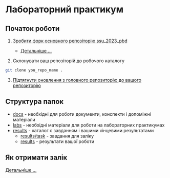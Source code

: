 # Лабораторний практикум

## Початок роботи

1. [Зробити форк основного репозіторію ssu_2023_pbd](https://github.com/wellic/ssu_2023_pbd)
   - [Детальніше ...](https://docs.github.com/en/pull-requests/collaborating-with-pull-requests/working-with-forks)

2. Склонувати ваш репозіторій до робочого каталогу

```bash 
git clone you_repo_name .
```

3. [Підтягнути оновлення з головного репозиторію до вашого репозиторію](https://docs.github.com/en/pull-requests/collaborating-with-pull-requests/working-with-forks/syncing-a-fork)

## Cтруктура папок

- [docs](docs/) - необхідні для роботи документи, конспекти і допоміжні матеріали
- [labs](labs/) - необхідні матеріали для роботи на лабораторних практикумах
- [results](results/) - каталог с завданням і вашими кінцевими результатами
  - [results/task](results/task/) - завдання для заліку
  - [results](results/RESULTS.md) - результати вашої роботи

## Як отримати залік

[Детальніше ...](results/task/task.md)
